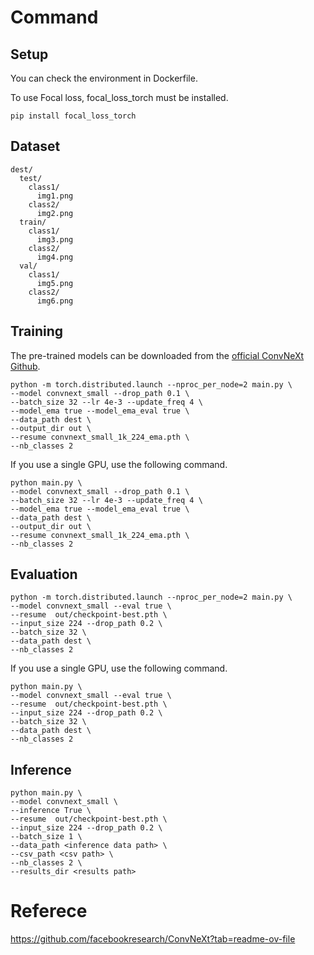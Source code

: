 # Command


## Setup

You can check the environment in Dockerfile.

To use Focal loss, focal_loss_torch must be installed.
```
pip install focal_loss_torch
```

## Dataset

```
dest/
  test/
    class1/
      img1.png
    class2/
      img2.png
  train/
    class1/
      img3.png
    class2/
      img4.png
  val/
    class1/
      img5.png
    class2/
      img6.png
```

## Training

The pre-trained models can be downloaded from the [official ConvNeXt Github](https://github.com/facebookresearch/ConvNeXt?tab=readme-ov-file).

```
python -m torch.distributed.launch --nproc_per_node=2 main.py \
--model convnext_small --drop_path 0.1 \
--batch_size 32 --lr 4e-3 --update_freq 4 \
--model_ema true --model_ema_eval true \
--data_path dest \
--output_dir out \
--resume convnext_small_1k_224_ema.pth \
--nb_classes 2
```

If you use a single GPU, use the following command.

```
python main.py \
--model convnext_small --drop_path 0.1 \
--batch_size 32 --lr 4e-3 --update_freq 4 \
--model_ema true --model_ema_eval true \
--data_path dest \
--output_dir out \
--resume convnext_small_1k_224_ema.pth \
--nb_classes 2
```

## Evaluation

```
python -m torch.distributed.launch --nproc_per_node=2 main.py \
--model convnext_small --eval true \
--resume  out/checkpoint-best.pth \
--input_size 224 --drop_path 0.2 \
--batch_size 32 \
--data_path dest \
--nb_classes 2
```

If you use a single GPU, use the following command.
```
python main.py \
--model convnext_small --eval true \
--resume  out/checkpoint-best.pth \
--input_size 224 --drop_path 0.2 \
--batch_size 32 \
--data_path dest \
--nb_classes 2
```

## Inference

```
python main.py \
--model convnext_small \
--inference True \
--resume  out/checkpoint-best.pth \
--input_size 224 --drop_path 0.2 \
--batch_size 1 \
--data_path <inference data path> \
--csv_path <csv path> \
--nb_classes 2 \
--results_dir <results path>
```

# Referece
https://github.com/facebookresearch/ConvNeXt?tab=readme-ov-file
